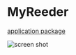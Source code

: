 # MyReeder
[application package](http://pan.baidu.com/s/1sjNpZzB)

![screen shot](https://raw.githubusercontent.com/mqshen/MyReader/master/Screen%20Shot%201.png)


